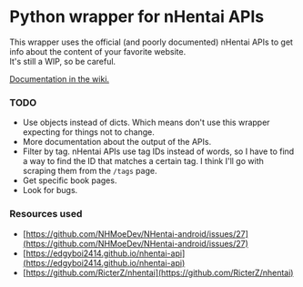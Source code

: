 Python wrapper for nHentai APIs
===

This wrapper uses the official (and poorly documented) nHentai APIs to get info about the content of your favorite website.  
It's still a WIP, so be careful.  

[Documentation in the wiki.](https://github.com/exentio/nhentai_api/wiki)

### TODO
+ Use objects instead of dicts. Which means don't use this wrapper expecting for things not to change.  
+ More documentation about the output of the APIs.  
+ Filter by tag. nHentai APIs use tag IDs instead of words, so I have to find a way to find the ID that matches a certain tag. I think I'll go with scraping them from the `/tags` page.  
+ Get specific book pages.  
+ Look for bugs.  

### Resources used
+ [https://github.com/NHMoeDev/NHentai-android/issues/27](https://github.com/NHMoeDev/NHentai-android/issues/27)  
+ [https://edgyboi2414.github.io/nhentai-api](https://edgyboi2414.github.io/nhentai-api)
+ [https://github.com/RicterZ/nhentai](https://github.com/RicterZ/nhentai)